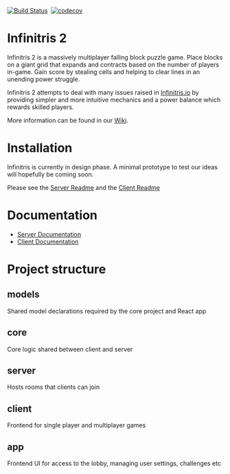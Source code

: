 [![Build Status](https://travis-ci.com/rolznz/infinitris2.svg?branch=master)](https://travis-ci.com/rolznz/infinitris2)&nbsp;
[![codecov](https://codecov.io/gh/rolznz/infinitris2/branch/master/graph/badge.svg)](https://codecov.io/gh/rolznz/infinitris2)&nbsp;

# Infinitris 2

Infinitris 2 is a massively multiplayer falling block puzzle game. Place blocks on a giant grid that expands and contracts based on the number of players in-game. Gain score by stealing cells and helping to clear lines in an unending power struggle.

Infinitris 2 attempts to deal with many issues raised in [Infinitris.io](https://github.com/rolznz/infinitris2/wiki/infinitris.io) by providing simpler and more intuitive mechanics and a power balance which rewards skilled players.

More information can be found in our [Wiki](https://github.com/rolznz/infinitris2/wiki/Home).

# Installation

Infinitris is currently in design phase. A minimal prototype to test our ideas will hopefully be coming soon.

Please see the [Server Readme](server/README.md) and the [Client Readme](client/README.md)

# Documentation

- [Server Documentation](https://rolznz.github.io/infinitris2-server-docs)
- [Client Documentation](https://rolznz.github.io/infinitris2-client-docs)

# Project structure

## models

Shared model declarations required by the core project and React app

## core

Core logic shared between client and server

## server

Hosts rooms that clients can join

## client

Frontend for single player and multiplayer games

## app

Frontend UI for access to the lobby, managing user settings, challenges etc
